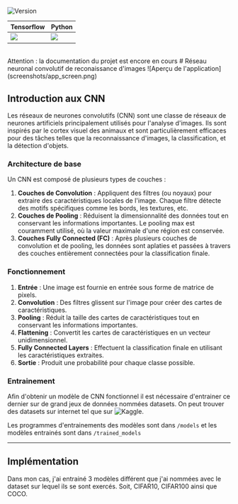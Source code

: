 ![Version](https://img.shields.io/github/v/tag/elias-utf8/convolutional-neural-network?label=version&color=blue)

| Tensorflow | Python |
|------------|--------|
| <img src="https://upload.wikimedia.org/wikipedia/commons/a/ab/TensorFlow_logo.svg" width="100"> | <img src="https://upload.wikimedia.org/wikipedia/commons/thumb/c/c3/Python-logo-notext.svg/1869px-Python-logo-notext.svg.png" width="100"> |

<br>
Attention : la documentation du projet est encore en cours
# Réseau neuronal convolutif de reconaissance d'images 
![Aperçu de l'application](screenshots/app_screen.png)

## Introduction aux CNN

Les réseaux de neurones convolutifs (CNN) sont une classe de réseaux de neurones artificiels principalement utilisés pour l'analyse d'images. Ils sont inspirés par le cortex visuel des animaux et sont particulièrement efficaces pour des tâches telles que la reconnaissance d'images, la classification, et la détection d'objets.

### Architecture de base

Un CNN est composé de plusieurs types de couches :

1. **Couches de Convolution** : Appliquent des filtres (ou noyaux) pour extraire des caractéristiques locales de l'image. Chaque filtre détecte des motifs spécifiques comme les bords, les textures, etc.
2. **Couches de Pooling** : Réduisent la dimensionnalité des données tout en conservant les informations importantes. Le pooling max est couramment utilisé, où la valeur maximale d'une région est conservée.
3. **Couches Fully Connected (FC)** : Après plusieurs couches de convolution et de pooling, les données sont aplaties et passées à travers des couches entièrement connectées pour la classification finale.



### Fonctionnement

1. **Entrée** : Une image est fournie en entrée sous forme de matrice de pixels.
2. **Convolution** : Des filtres glissent sur l'image pour créer des cartes de caractéristiques.
3. **Pooling** : Réduit la taille des cartes de caractéristiques tout en conservant les informations importantes.
4. **Flattening** : Convertit les cartes de caractéristiques en un vecteur unidimensionnel.
5. **Fully Connected Layers** : Effectuent la classification finale en utilisant les caractéristiques extraites.
6. **Sortie** : Produit une probabilité pour chaque classe possible.

### Entrainement 

Afin d'obtenir un modèle de CNN fonctionnel il est nécessaire d'entrainer ce dernier sur de grand jeux de données nommées datasets. On peut trouver des datasets sur internet tel que sur ![Kaggle](https://www.kaggle.com/datasets).

Les programmes d'entrainements des modèles sont dans `/models` et les modèles entrainés sont dans `/trained_models`

---
## Implémentation
Dans mon cas, j'ai entrainé 3 modèles différent que j'ai nommées avec le dataset sur lequel ils se sont exercés. Soit, CIFAR10, CIFAR100 ainsi que COCO. 
